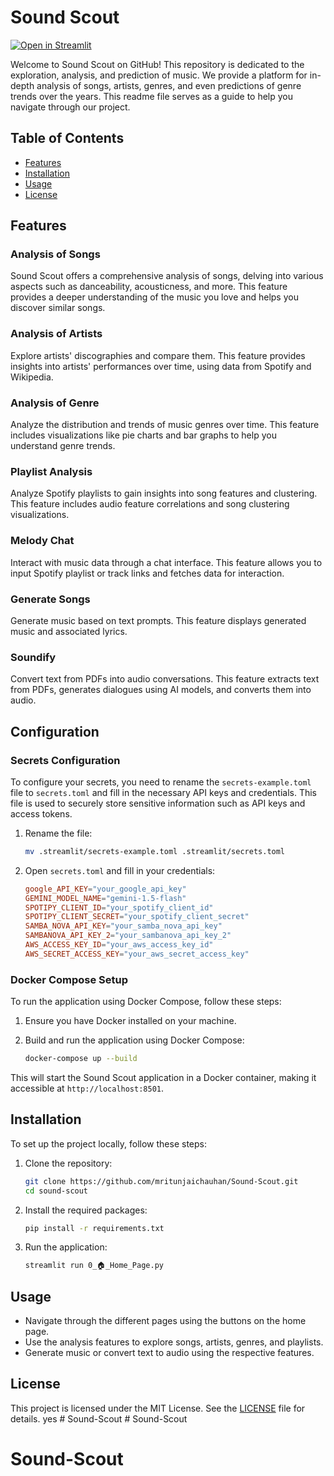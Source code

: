 # Sound Scout

[![Open in Streamlit][share_badge]][share_link]

[share_badge]: https://static.streamlit.io/badges/streamlit_badge_black_white.svg
[share_link]: https://sound-scout.streamlit.app

Welcome to Sound Scout on GitHub! This repository is dedicated to the exploration, analysis, and prediction of music. We provide a platform for in-depth analysis of songs, artists, genres, and even predictions of genre trends over the years. This readme file serves as a guide to help you navigate through our project.

## Table of Contents

- [Features](#features)
- [Installation](#installation)
- [Usage](#usage)
- [License](#license)

## Features

### Analysis of Songs

Sound Scout offers a comprehensive analysis of songs, delving into various aspects such as danceability, acousticness, and more. This feature provides a deeper understanding of the music you love and helps you discover similar songs.

### Analysis of Artists

Explore artists' discographies and compare them. This feature provides insights into artists' performances over time, using data from Spotify and Wikipedia.

### Analysis of Genre

Analyze the distribution and trends of music genres over time. This feature includes visualizations like pie charts and bar graphs to help you understand genre trends.

### Playlist Analysis

Analyze Spotify playlists to gain insights into song features and clustering. This feature includes audio feature correlations and song clustering visualizations.

### Melody Chat

Interact with music data through a chat interface. This feature allows you to input Spotify playlist or track links and fetches data for interaction.

### Generate Songs

Generate music based on text prompts. This feature displays generated music and associated lyrics.

### Soundify

Convert text from PDFs into audio conversations. This feature extracts text from PDFs, generates dialogues using AI models, and converts them into audio.

## Configuration

### Secrets Configuration

To configure your secrets, you need to rename the `secrets-example.toml` file to `secrets.toml` and fill in the necessary API keys and credentials. This file is used to securely store sensitive information such as API keys and access tokens.

1. Rename the file:

   ```bash
   mv .streamlit/secrets-example.toml .streamlit/secrets.toml
   ```

2. Open `secrets.toml` and fill in your credentials:
   ```toml
   google_API_KEY="your_google_api_key"
   GEMINI_MODEL_NAME="gemini-1.5-flash"
   SPOTIPY_CLIENT_ID="your_spotify_client_id"
   SPOTIPY_CLIENT_SECRET="your_spotify_client_secret"
   SAMBA_NOVA_API_KEY="your_samba_nova_api_key"
   SAMBANOVA_API_KEY_2="your_sambanova_api_key_2"
   AWS_ACCESS_KEY_ID="your_aws_access_key_id"
   AWS_SECRET_ACCESS_KEY="your_aws_secret_access_key"
   ```

### Docker Compose Setup

To run the application using Docker Compose, follow these steps:

1. Ensure you have Docker installed on your machine.

2. Build and run the application using Docker Compose:

   ```bash
   docker-compose up --build
   ```

This will start the Sound Scout application in a Docker container, making it accessible at `http://localhost:8501`.

## Installation

To set up the project locally, follow these steps:

1. Clone the repository:

   ```bash
   git clone https://github.com/mritunjaichauhan/Sound-Scout.git
   cd sound-scout
   ```

2. Install the required packages:

   ```bash
   pip install -r requirements.txt
   ```

3. Run the application:
   ```bash
   streamlit run 0_🏠_Home_Page.py
   ```

## Usage

- Navigate through the different pages using the buttons on the home page.
- Use the analysis features to explore songs, artists, genres, and playlists.
- Generate music or convert text to audio using the respective features.

## License

This project is licensed under the MIT License. See the [LICENSE](LICENSE) file for details.
yes
#   S o u n d - S c o u t 
 
 # Sound-Scout
# Sound-Scout
